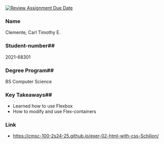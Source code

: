 [![Review Assignment Due Date](https://classroom.github.com/assets/deadline-readme-button-22041afd0340ce965d47ae6ef1cefeee28c7c493a6346c4f15d667ab976d596c.svg)](https://classroom.github.com/a/qNZiFvbi)

### Name
Clemente, Carl Timothy E.

### Student-number##
2021-68301

### Degree Program##
BS Computer Science

### Key Takeaways##
- Learned how to use Flexbox
- How to modify and use Flex-containers

### Link
- https://cmsc-100-2s24-25.github.io/exer-02-html-with-css-Schilion/